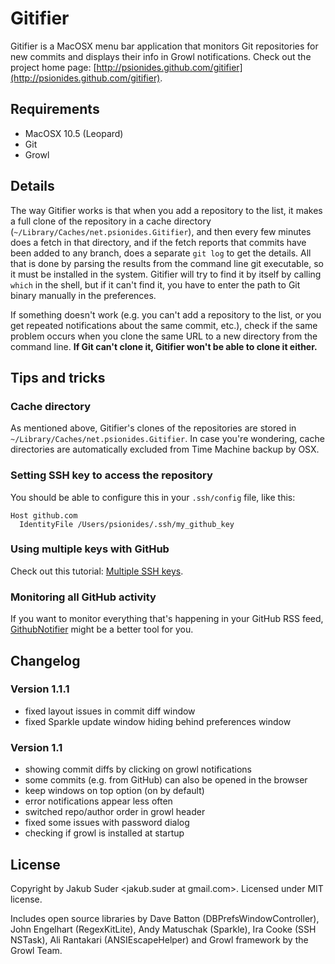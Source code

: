 # Gitifier

Gitifier is a MacOSX menu bar application that monitors Git repositories for new commits and displays their info in
Growl notifications. Check out the project home page:
[http://psionides.github.com/gitifier](http://psionides.github.com/gitifier).

## Requirements

* MacOSX 10.5 (Leopard)
* Git
* Growl

## Details

The way Gitifier works is that when you add a repository to the list, it makes a full clone of the repository in a cache
directory (`~/Library/Caches/net.psionides.Gitifier`), and then every few minutes does a fetch in that directory, and if
the fetch reports that commits have been added to any branch, does a separate `git log` to get the details. All that is
done by parsing the results from the command line git executable, so it must be installed in the system. Gitifier will
try to find it by itself by calling `which` in the shell, but if it can't find it, you have to enter the path to Git
binary manually in the preferences.

If something doesn't work (e.g. you can't add a repository to the list, or you get repeated notifications about the same
commit, etc.), check if the same problem occurs when you clone the same URL to a new directory from the command line.
**If Git can't clone it, Gitifier won't be able to clone it either.**

## Tips and tricks

### Cache directory

As mentioned above, Gitifier's clones of the repositories are stored in `~/Library/Caches/net.psionides.Gitifier`. In
case you're wondering, cache directories are automatically excluded from Time Machine backup by OSX.

### Setting SSH key to access the repository

You should be able to configure this in your `.ssh/config` file, like this:

    Host github.com
      IdentityFile /Users/psionides/.ssh/my_github_key

### Using multiple keys with GitHub

Check out this tutorial: [Multiple SSH keys](http://help.github.com/multiple-keys/).

### Monitoring all GitHub activity

If you want to monitor everything that's happening in your GitHub RSS feed,
[GithubNotifier](https://github.com/ctshryock/GithubNotifier) might be a better tool for you.


## Changelog

### Version 1.1.1

* fixed layout issues in commit diff window
* fixed Sparkle update window hiding behind preferences window

### Version 1.1

* showing commit diffs by clicking on growl notifications
* some commits (e.g. from GitHub) can also be opened in the browser
* keep windows on top option (on by default)
* error notifications appear less often
* switched repo/author order in growl header
* fixed some issues with password dialog
* checking if growl is installed at startup

## License

Copyright by Jakub Suder <jakub.suder at gmail.com>. Licensed under MIT license.

Includes open source libraries by Dave Batton (DBPrefsWindowController), John Engelhart (RegexKitLite), Andy Matuschak
(Sparkle), Ira Cooke (SSH NSTask), Ali Rantakari (ANSIEscapeHelper) and Growl framework by the Growl Team.
